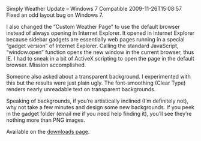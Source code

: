Simply Weather Update – Windows 7 Compatible
2009-11-26T15:08:57
Fixed an odd layout bug on Windows 7. 

I also changed the “Custom Weather Page” to use the default browser instead of always opening in Internet Explorer. It opened in Internet Explorer because sidebar gadgets are essentially web pages running in a special “gadget version” of Internet Explorer. Calling the standard JavaScript, “window.open” function opens the new window in the current browser, thus IE. I had to sneak in a bit of ActiveX scripting to open the page in the default browser. Mission accomplished.

Someone also asked about a transparent background. I experimented with this but the results were just plain ugly. The font-smoothing (Clear Type) renders nearly unreadable text on transparent backgrounds.

Speaking of backgrounds, if you’re artistically inclined (I’m definitely not), why not take a few minutes and design some new backgrounds. If you peek in the gadget folder (email me if you need help finding it), you’ll see they’re nothing more than PNG images.

Available on the [downloads page](http://mike-ward.net/downloads).
